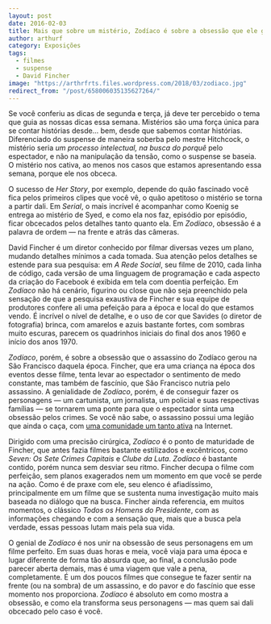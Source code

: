 ```yaml
---
layout: post
date: 2016-02-03
title: Mais que sobre um mistério, Zodíaco é sobre a obsessão que ele gera
author: arthurf
category: Exposições
tags:
  - filmes
  - suspense
  - David Fincher
image: "https://arthrfrts.files.wordpress.com/2018/03/zodiaco.jpg"
redirect_from: "/post/658006035135627264/"
---
```


Se você conferiu as dicas de segunda e terça, já deve ter percebido o tema que guia as nossas dicas essa semana. Mistérios são uma força única para se contar histórias desde… bem, desde que sabemos contar histórias. Diferenciado do suspense de maneira soberba pelo mestre Hitchcock, o mistério seria _um processo intelectual, na busca do porquê_ pelo espectador, e não na manipulação da tensão, como o suspense se baseia. O mistério nos cativa, ao menos nos casos que estamos apresentando essa semana, porque ele nos obceca.

O sucesso de _Her Story_, por exemplo, depende do quão fascinado você fica pelos primeiros clipes que você vê, o quão apetitoso o mistério se torna a partir dali. Em _Serial_, o mais incrível é acompanhar como Koenig se entrega ao mistério de Syed, e como ela nos faz, episódio por episódio, ficar obcecados pelos detalhes tanto quanto ela. Em _Zodíaco_, obsessão é a palavra de ordem — na frente e atrás das câmeras.

David Fincher é um diretor conhecido por filmar diversas vezes um plano, mudando detalhes mínimos a cada tomada. Sua atenção pelos detalhes se estende para sua pesquisa: em _A Rede Social_, seu filme de 2010, cada linha de código, cada versão de uma linguagem de programação e cada aspecto da criação do Facebook é exibida em tela com doentia perfeição. Em _Zodíaco_ não há cenário, figurino ou close que não seja preenchido pela sensação de que a pesquisa exaustiva de Fincher e sua equipe de produtores confere ali uma pefeição para a época e local do que estamos vendo. É incrível o nível de detalhe, e o uso de cor que Savides (o diretor de fotografia) brinca, com amarelos e azuis bastante fortes, com sombras muito escuras, parecem os quadrinhos iniciais do final dos anos 1960 e início dos anos 1970.

_Zodíaco_, porém, é sobre a obsessão que o assassino do Zodíaco gerou na São Francisco daquela época. Fincher, que era uma criança na época dos eventos desse filme, tenta levar ao espectador o sentimento de medo constante, mas também de fascínio, que São Francisco nutria pelo assassino. A genialidade de _Zodíaco_, porém, é de conseguir fazer os personagens — um cartunista, um jornalista, um policial e suas respectivas famílias — se tornarem uma ponte para que o espectador sinta uma obsessão pelos crimes. Se você não sabe, o assassino possui uma legião que ainda o caça, com [uma comunidade um tanto ativa](http://reddit.com/r/zodiackiller) na Internet.

Dirigido com uma precisão cirúrgica, _Zodíaco_ é o ponto de maturidade de Fincher, que antes fazia filmes bastante estilizados e excêntricos, como _Seven: Os Sete Crimes Capitais_ e _Clube da Luta_. _Zodíaco_ é bastante contido, porém nunca sem desviar seu ritmo. Fincher decupa o filme com perfeição, sem planos exagerados nem um momento em que você se perde na ação. Como é de praxe com ele, seu elenco é afiadíssimo, principalmente em um filme que se sustenta numa investigação muito mais baseada no diálogo que na busca. Fincher ainda referencia, em muitos momentos, o clássico _Todos os Homens do Presidente_, com as informações chegando e com a sensação que, mais que a busca pela verdade, essas pessoas lutam mais pela sua vida.

O genial de _Zodíaco_ é nos unir na obsessão de seus personagens em um filme perfeito. Em suas duas horas e meia, você viaja para uma época e lugar diferente de forma tão absurda que, ao final, a conclusão pode parecer aberta demais, mas é uma viagem que vale a pena, completamente. É um dos poucos filmes que consegue te fazer sentir na frente (ou na sombra) de um assassino, e do pavor e do fascínio que esse momento nos proporciona. _Zodíaco_ é absoluto em como mostra a obsessão, e como ela transforma seus personagens — mas quem sai dali obcecado pelo caso é você.
